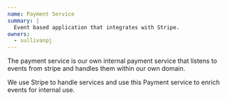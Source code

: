 ```yaml
---
name: Payment Service
summary: |
  Event based application that integrates with Stripe.
owners:
  - sullivanpj
---
```


The payment service is our own internal payment service that listens to events from stripe and handles them within our own domain. 

We use Stripe to handle services and use this Payment service to enrich events for internal use.

<OpenAPI />

<NodeGraph />
